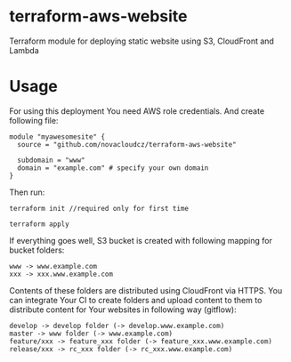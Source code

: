 # terraform-aws-website

Terraform module for deploying static website using S3, CloudFront and Lambda

# Usage

For using this deployment You need AWS role credentials. And create following file:

```
module "myawesomesite" {
  source = "github.com/novacloudcz/terraform-aws-website"

  subdomain = "www"
  domain = "example.com" # specify your own domain
}
```

Then run:

```
terraform init //required only for first time

terraform apply
```

If everything goes well, S3 bucket is created with following mapping for bucket folders:

```
www -> www.example.com
xxx -> xxx.www.example.com
```

Contents of these folders are distributed using CloudFront via HTTPS. You can integrate Your CI to create folders and upload content to them to distribute content for Your websites in following way (gitflow):

```
develop -> develop folder (-> develop.www.example.com)
master -> www folder (-> www.example.com)
feature/xxx -> feature_xxx folder (-> feature_xxx.www.example.com)
release/xxx -> rc_xxx folder (-> rc_xxx.www.example.com)
```
